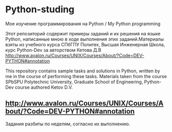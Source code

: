 # Python-studing
Мое изучение программирования на Python / My Python programming

Этот репозиторий содержит примеры заданий и их решения на языке Python, написанные мною в ходе выполнения этих заданий.Материалы взяты из учебного курса СПбГПУ Политех, Высшая Инженерная Школа, курс Python-Dev за авторством Кетова Д.В
http://www.avalon.ru/Courses/UNIX/Courses/About/?Code=DEV-PYTHON#annotation

This repository contains sample tasks and solutions in Python, written by me in the course of performing these tasks.
Materials taken from the course SPbSPU Polytechnic University, Graduate School of Engineering, Python-Dev course authored Ketov D.V.

http://www.avalon.ru/Courses/UNIX/Courses/About/?Code=DEV-PYTHON#annotation
-------------------------------------
Задания разбиты по неделям, согласно их выполнению. 
